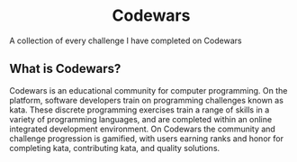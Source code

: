 # <div align ="center">Codewars</div>
A collection of every challenge I have completed on Codewars
## What is Codewars?
Codewars is an educational community for computer programming. On the platform, software developers train on programming challenges known as kata. These discrete programming exercises train a range of skills in a variety of programming languages, and are completed within an online integrated development environment. On Codewars the community and challenge progression is gamified, with users earning ranks and honor for completing kata, contributing kata, and quality solutions.
